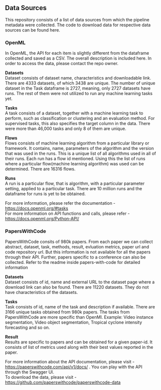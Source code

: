 ## Data Sources
This repository consists of a list of data sources from which the pipeline metadata were collected. The code to download data for respective data sources can be found here.

### OpenML

In OpenML, the API for each item is slightly different from the dataframe collected and saved as a CSV. The overall description is included here. In order to access the data, please contact the repo owner.

**Datasets** <br />
Dataset consists of dataset name, characteristics and downloadable link. There are 4333 datasets, of which 3438 are unique. The number of unique dataset in the Task dataframe is 2727, meaning, only 2727 datasets have runs. The rest of them were not utilized to run any machine learning tasks yet.

**Tasks** <br />
A task consists of a dataset, together with a machine learning task to perform, such as classification or clustering and an evaluation method. For supervised tasks, this also specifies the target column in the data. There were  more than 46,000 tasks and only 8 of them are unique.

**Flows** <br />
Flows consists of machine learning algorithm from a particular library or framework. It contains, name, parameters of the algorithm and the version that was used in the runs. This is a unique list of all algorithms used in all of their runs. Each run has a flow id mentioned. Using this the list of runs where a particular flow(machine learning algorithm) was used can be determined. There are 16316 flows.

**Runs** <br />
A run is a particular flow, that is algorithm, with a particular parameter setting, applied to a particular task. There are 10 million runs and the dataframe for runs is yet to be obtained.

For more information, please refer the documentation - https://docs.openml.org/#tasks <br />
For more information on API functions and calls, please refer - https://docs.openml.org/Python-API/


### PapersWithCode
PapersWithCode consits of 980k papers. From each paper we can collect abstract, dataset, task, methods, result, evluation metrics, paper url and code repository url. But this information is not available for all the papers through their API. Further, papers specific to a conference can also be collected. Refer to the readme inside papers-with-code for detailed information

**Datasets** <br />
Dataset consists of id, name and external URL to the dataset page where a download link can also be found. There are 11220 datasets. They do not have characteristics of the datasets.

**Tasks** <br />
Task consists of id, name of the task and description if available. There are 3166 unique tasks obtained from 980k papers. The tasks from PapersWithCode are more specific than OpenMl. Example: Video instance segmentation, Video object segmentation, Tropical cyclone intensity forecasting and so on.

**Result** <br />
Results are specific to papers and can be obtained for a given paper-id. It consists of list of metrics used along with their best values reported in the paper.  


For more information about the API documentation, please visit - https://paperswithcode.com/api/v1/docs/ . You can play with the API through the Swagger UI. <br />
To download the data, please visit - https://github.com/paperswithcode/paperswithcode-data





